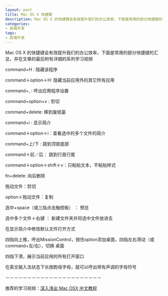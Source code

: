 ```yaml
---
layout: post
title: Mac OS X 快捷键
description: Mac OS X 的快捷键会有效提升我们的办公效率，下面是常用的部分快捷键的汇总，并在文章的最后附有详细的系列学习视频
categories: 
- 前端开发
tags: 
- 前端开发
---
```




Mac OS X 的快捷键会有效提升我们的办公效率，下面是常用的部分快捷键的汇总，并在文章的最后附有详细的系列学习视频

command+H : 隐藏该程序

command＋option＋H: 隐藏当前应用外的其它所有应用

command+, : 呼出应用程序设置

command+option+v : 剪切

command+delete: 移到废纸篓

command+i : 显示简介

command＋option＋i：查看选中的多个文件的简介

command+上/下 : 跳到顶部底部

command＋前／后： 跳到行首行尾

command＋option＋shift＋v：只粘贴文本，不粘贴样式

fn+delete: 向后删除

拖动文件：剪切

option＋拖动文件：复制

选中+space（或三指点击触控板） ： 预览

选中多个文件＋右键 ： 新建文件夹并将选中文件放进去

在显示简介中修改默认文件打开方式

四指向上推，呼出MissionControl，按住option添加桌面，四指左右滑动（或command+左/右），切换
桌面

四指下滑，展示当前应用的所有打开窗口

在英文输入法状态下长按韵母字母，就可以呼出带有声调的字母符号

－－－－－－－－－－－－－－－－－－－－－－

推荐的学习视频：[深入浅出 Mac OSX 中文教程](http://www.youku.com/playlist_show/id_18654878.html)

